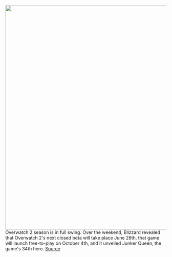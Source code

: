 <img src='https://cdn.vox-cdn.com/thumbor/nnvMCtuh8PU-jA7dH9o5OEIodjg=/0x0:1920x1080/1200x675/filters:focal(364x155:670x461)/cdn.vox-cdn.com/uploads/chorus_image/image/70983948/OW2_2022_Junker_Queen_cinematic_stills_3.0.png' width='700px' /><br/>
Overwatch 2 season is in full swing. Over the weekend, Blizzard revealed that Overwatch 2's next closed beta will take place June 28th, that game will launch free-to-play on October 4th, and it unveiled Junker Queen, the game's 34th hero.
<a href='https://www.theverge.com/2022/6/16/23170966/activision-blizzard-overwatch-2-reveal-event-pc-xbox'> Source <a/>